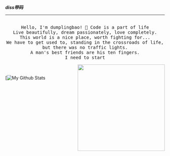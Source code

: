 <i><b>diss带码</b></i>

<hr>
<p align="center">
  <br>
  <samp>
    Hello, I'm dumplingbao! 👋
    Code is a part of life<br>
    Live beautifully, dream passionately, love completely. <br>
    This world is a nice place, worth fighting for... <br>
    We have to get used to, standing in the crossroads of life, but there was no traffic lights. <br>
    A man's best friends are his ten fingers. <br>
    I need to start <br>
  </samp>
</p>



<a href="https://samujjwaal.tech/"><img src="https://github.com/samujjwaal/samujjwaal/raw/master/etc/coffee.png" align="right" height="275" /></a>


<br><br>
[![My Github Stats](https://github-readme-stats.vercel.app/api?username=dumplingbao&show_icons=true&title_color=fff&icon_color=79ff97&text_color=9f9f9f&bg_color=151515)

